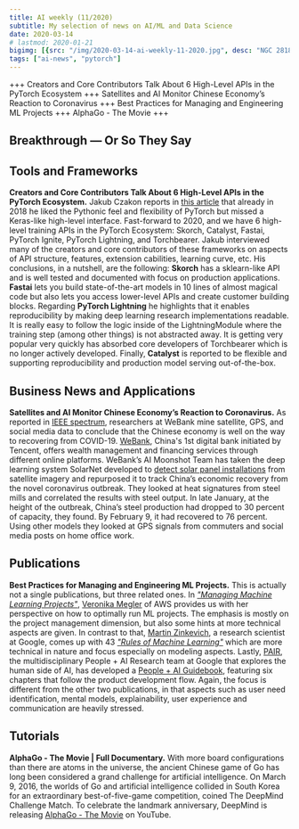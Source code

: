 ```yaml
---
title: AI weekly (11/2020)
subtitle: My selection of news on AI/ML and Data Science
date: 2020-03-14
# lastmod: 2020-01-21
bigimg: [{src: "/img/2020-03-14-ai-weekly-11-2020.jpg", desc: "NGC 2818 (Hubble Heritage)"}]
tags: ["ai-news", "pytorch"]
---
```



+++ Creators and Core Contributors Talk About 6 High-Level APIs in the PyTorch Ecosystem +++ Satellites and AI Monitor Chinese Economy’s Reaction to Coronavirus +++ Best Practices for Managing and Engineering ML Projects +++ AlphaGo - The Movie +++


 
<!--more-->



## Breakthrough &mdash; Or So They Say

 
 


## Tools and Frameworks

**Creators and Core Contributors Talk About 6 High-Level APIs in the PyTorch Ecosystem.** Jakub Czakon reports in [this article](https://neptune.ai/blog/model-training-libraries-pytorch-ecosystem) that already in 2018 he liked the Pythonic feel and flexibility of PyTorch but missed a Keras-like high-level interface. Fast-forward to 2020, and we have 6 high-level training APIs in the PyTorch Ecosystem: Skorch, Catalyst, Fastai, PyTorch Ignite, PyTorch Lightning, and Torchbearer. Jakub interviewed many of the creators and core contributors of these frameworks on aspects of API structure, features, extension cabilities, learning curve, etc. His conclusions, in a nutshell, are the following: **Skorch** has a sklearn-like API and is well tested and documented with focus on production applications. **Fastai** lets you build state-of-the-art models in 10 lines of almost magical code but also lets you access lower-level APIs and create customer building blocks. Regarding **PyTorch Lightning** he highlights that it enables reproducibility by making deep learning research implementations readable. It is really easy to follow the logic inside of the LightningModule where the training step (among other things) is not abstracted away. It is getting very popular very quickly has absorbed core developers of Torchbearer which is no longer actively developed. Finally, **Catalyst** is reported to be flexible and supporting reproducibility and production model serving out-of-the-box.
 



## Business News and Applications

**Satellites and AI Monitor Chinese Economy’s Reaction to Coronavirus.** As reported in [IEEE spectrum](https://spectrum.ieee.org/view-from-the-valley/artificial-intelligence/machine-learning/satellites-and-ai-monitor-chinese-economys-reaction-to-coronavirus), researchers at WeBank mine satellite, GPS, and social media data to conclude that the Chinese economy is well on the way to recovering from COVID-19. [WeBank](https://www.webank.com/),  China's 1st digital bank initiated by Tencent, offers wealth management and financing services through different online platforms. WeBank’s AI Moonshot Team has taken the deep learning system SolarNet developed to [detect solar panel installations](https://arxiv.org/abs/1912.03685) from satellite imagery and repurposed it to track China’s economic recovery from the novel coronavirus outbreak. They looked at heat signatures from steel mills and correlated the results with steel output. In late January, at the height of the outbreak, China’s steel production had dropped to 30 percent of capacity, they found. By February 9, it had recovered to 76 percent. Using other models they looked at GPS signals from commuters and social media posts on home office work.




## Publications
 
**Best Practices for Managing and Engineering ML Projects.** This is actually not a single publications, but three related ones. In [*"Managing Machine Learning Projects"*](https://d1.awsstatic.com/whitepapers/aws-managing-ml-projects.pdf), [Veronika Megler](http://www.veronikamegler.com/) of AWS provides us with her perspective on how to optimally run ML projects. The emphasis is mostly on the project management dimension, but also some hints at more technical aspects are given. In contrast to that, [Martin Zinkevich](https://www.linkedin.com/in/martin-zinkevich-55583540/), a research scientist at Google, comes up with 43 [*"Rules of Machine Learning"*](http://martin.zinkevich.org/rules_of_ml/rules_of_ml.pdf) which are more technical in nature and focus especially on modeling aspects. Lastly, [PAIR](https://pair.withgoogle.com/), the multidisciplinary People + AI Research team at Google that explores the human side of AI, has developed a [People + AI Guidebook](https://pair.withgoogle.com/guidebook/), featuring six chapters that follow the product development flow. Again, the focus is different from the other two publications, in that aspects such as user need identification, mental models, explainability, user experience and communication are heavily stressed.



## Tutorials

**AlphaGo - The Movie | Full Documentary.** With more board configurations than there are atoms in the universe, the ancient Chinese game of Go has long been considered a grand challenge for artificial intelligence. On March 9, 2016, the worlds of Go and artificial intelligence collided in South Korea for an extraordinary best-of-five-game competition, coined The DeepMind Challenge Match. To celebrate the landmark anniversary, DeepMind is releasing [AlphaGo - The Movie](https://www.youtube.com/watch?v=WXuK6gekU1Y) on YouTube. 